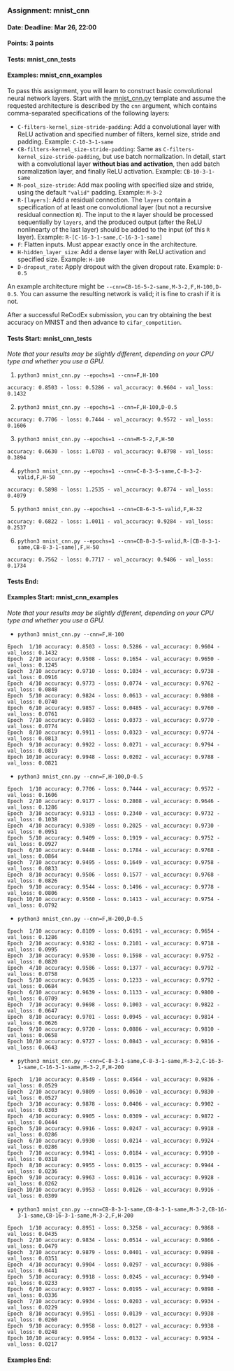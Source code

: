 ### Assignment: mnist_cnn
#### Date: Deadline: Mar 26, 22:00
#### Points: 3 points
#### Tests: mnist_cnn_tests
#### Examples: mnist_cnn_examples

To pass this assignment, you will learn to construct basic convolutional
neural network layers. Start with the
[mnist_cnn.py](https://github.com/ufal/npfl138/tree/master/labs/04/mnist_cnn.py)
template and assume the requested architecture is described by the `cnn`
argument, which contains comma-separated specifications of the following layers:
- `C-filters-kernel_size-stride-padding`: Add a convolutional layer with ReLU
  activation and specified number of filters, kernel size, stride and padding.
  Example: `C-10-3-1-same`
- `CB-filters-kernel_size-stride-padding`: Same as
  `C-filters-kernel_size-stride-padding`, but use batch normalization.
  In detail, start with a convolutional layer **without bias and activation**,
  then add batch normalization layer, and finally ReLU activation.
  Example: `CB-10-3-1-same`
- `M-pool_size-stride`: Add max pooling with specified size and stride, using
  the default `"valid"` padding.
  Example: `M-3-2`
- `R-[layers]`: Add a residual connection. The `layers` contain a specification
  of at least one convolutional layer (but not a recursive residual connection `R`).
  The input to the `R` layer should be processed sequentially by `layers`, and the
  produced output (after the ReLU nonlinearty of the last layer) should be added
  to the input (of this `R` layer).
  Example: `R-[C-16-3-1-same,C-16-3-1-same]`
- `F`: Flatten inputs. Must appear exactly once in the architecture.
- `H-hidden_layer_size`: Add a dense layer with ReLU activation and specified
  size. Example: `H-100`
- `D-dropout_rate`: Apply dropout with the given dropout rate. Example: `D-0.5`

An example architecture might be `--cnn=CB-16-5-2-same,M-3-2,F,H-100,D-0.5`.
You can assume the resulting network is valid; it is fine to crash if it is not.

After a successful ReCodEx submission, you can try obtaining the best accuracy
on MNIST and then advance to `cifar_competition`.

#### Tests Start: mnist_cnn_tests
_Note that your results may be slightly different, depending on your CPU type and whether you use a GPU._

1. `python3 mnist_cnn.py --epochs=1 --cnn=F,H-100`
```
accuracy: 0.8503 - loss: 0.5286 - val_accuracy: 0.9604 - val_loss: 0.1432
```

2. `python3 mnist_cnn.py --epochs=1 --cnn=F,H-100,D-0.5`
```
accuracy: 0.7706 - loss: 0.7444 - val_accuracy: 0.9572 - val_loss: 0.1606
```

3. `python3 mnist_cnn.py --epochs=1 --cnn=M-5-2,F,H-50`
```
accuracy: 0.6630 - loss: 1.0703 - val_accuracy: 0.8798 - val_loss: 0.3894
```

4. `python3 mnist_cnn.py --epochs=1 --cnn=C-8-3-5-same,C-8-3-2-valid,F,H-50`
```
accuracy: 0.5898 - loss: 1.2535 - val_accuracy: 0.8774 - val_loss: 0.4079
```

5. `python3 mnist_cnn.py --epochs=1 --cnn=CB-6-3-5-valid,F,H-32`
```
accuracy: 0.6822 - loss: 1.0011 - val_accuracy: 0.9284 - val_loss: 0.2537
```

6. `python3 mnist_cnn.py --epochs=1 --cnn=CB-8-3-5-valid,R-[CB-8-3-1-same,CB-8-3-1-same],F,H-50`
```
accuracy: 0.7562 - loss: 0.7717 - val_accuracy: 0.9486 - val_loss: 0.1734
```
#### Tests End:
#### Examples Start: mnist_cnn_examples
_Note that your results may be slightly different, depending on your CPU type and whether you use a GPU._

- `python3 mnist_cnn.py --cnn=F,H-100`
```
Epoch  1/10 accuracy: 0.8503 - loss: 0.5286 - val_accuracy: 0.9604 - val_loss: 0.1432
Epoch  2/10 accuracy: 0.9508 - loss: 0.1654 - val_accuracy: 0.9650 - val_loss: 0.1245
Epoch  3/10 accuracy: 0.9710 - loss: 0.1034 - val_accuracy: 0.9738 - val_loss: 0.0916
Epoch  4/10 accuracy: 0.9773 - loss: 0.0774 - val_accuracy: 0.9762 - val_loss: 0.0848
Epoch  5/10 accuracy: 0.9824 - loss: 0.0613 - val_accuracy: 0.9808 - val_loss: 0.0740
Epoch  6/10 accuracy: 0.9857 - loss: 0.0485 - val_accuracy: 0.9760 - val_loss: 0.0761
Epoch  7/10 accuracy: 0.9893 - loss: 0.0373 - val_accuracy: 0.9770 - val_loss: 0.0774
Epoch  8/10 accuracy: 0.9911 - loss: 0.0323 - val_accuracy: 0.9774 - val_loss: 0.0813
Epoch  9/10 accuracy: 0.9922 - loss: 0.0271 - val_accuracy: 0.9794 - val_loss: 0.0819
Epoch 10/10 accuracy: 0.9948 - loss: 0.0202 - val_accuracy: 0.9788 - val_loss: 0.0821
```

- `python3 mnist_cnn.py --cnn=F,H-100,D-0.5`
```
Epoch  1/10 accuracy: 0.7706 - loss: 0.7444 - val_accuracy: 0.9572 - val_loss: 0.1606
Epoch  2/10 accuracy: 0.9177 - loss: 0.2808 - val_accuracy: 0.9646 - val_loss: 0.1286
Epoch  3/10 accuracy: 0.9313 - loss: 0.2340 - val_accuracy: 0.9732 - val_loss: 0.1038
Epoch  4/10 accuracy: 0.9389 - loss: 0.2025 - val_accuracy: 0.9730 - val_loss: 0.0951
Epoch  5/10 accuracy: 0.9409 - loss: 0.1919 - val_accuracy: 0.9752 - val_loss: 0.0927
Epoch  6/10 accuracy: 0.9448 - loss: 0.1784 - val_accuracy: 0.9768 - val_loss: 0.0864
Epoch  7/10 accuracy: 0.9495 - loss: 0.1649 - val_accuracy: 0.9758 - val_loss: 0.0833
Epoch  8/10 accuracy: 0.9506 - loss: 0.1577 - val_accuracy: 0.9768 - val_loss: 0.0826
Epoch  9/10 accuracy: 0.9544 - loss: 0.1496 - val_accuracy: 0.9778 - val_loss: 0.0806
Epoch 10/10 accuracy: 0.9560 - loss: 0.1413 - val_accuracy: 0.9754 - val_loss: 0.0792
```

- `python3 mnist_cnn.py --cnn=F,H-200,D-0.5`
```
Epoch  1/10 accuracy: 0.8109 - loss: 0.6191 - val_accuracy: 0.9654 - val_loss: 0.1286
Epoch  2/10 accuracy: 0.9382 - loss: 0.2101 - val_accuracy: 0.9718 - val_loss: 0.0995
Epoch  3/10 accuracy: 0.9530 - loss: 0.1598 - val_accuracy: 0.9752 - val_loss: 0.0820
Epoch  4/10 accuracy: 0.9586 - loss: 0.1377 - val_accuracy: 0.9792 - val_loss: 0.0758
Epoch  5/10 accuracy: 0.9635 - loss: 0.1233 - val_accuracy: 0.9792 - val_loss: 0.0684
Epoch  6/10 accuracy: 0.9639 - loss: 0.1133 - val_accuracy: 0.9800 - val_loss: 0.0709
Epoch  7/10 accuracy: 0.9698 - loss: 0.1003 - val_accuracy: 0.9822 - val_loss: 0.0647
Epoch  8/10 accuracy: 0.9701 - loss: 0.0945 - val_accuracy: 0.9814 - val_loss: 0.0626
Epoch  9/10 accuracy: 0.9720 - loss: 0.0886 - val_accuracy: 0.9810 - val_loss: 0.0658
Epoch 10/10 accuracy: 0.9727 - loss: 0.0843 - val_accuracy: 0.9816 - val_loss: 0.0643
```

- `python3 mnist_cnn.py --cnn=C-8-3-1-same,C-8-3-1-same,M-3-2,C-16-3-1-same,C-16-3-1-same,M-3-2,F,H-200`
```
Epoch  1/10 accuracy: 0.8549 - loss: 0.4564 - val_accuracy: 0.9836 - val_loss: 0.0529
Epoch  2/10 accuracy: 0.9809 - loss: 0.0610 - val_accuracy: 0.9830 - val_loss: 0.0527
Epoch  3/10 accuracy: 0.9878 - loss: 0.0406 - val_accuracy: 0.9902 - val_loss: 0.0303
Epoch  4/10 accuracy: 0.9905 - loss: 0.0309 - val_accuracy: 0.9872 - val_loss: 0.0444
Epoch  5/10 accuracy: 0.9916 - loss: 0.0247 - val_accuracy: 0.9918 - val_loss: 0.0286
Epoch  6/10 accuracy: 0.9930 - loss: 0.0214 - val_accuracy: 0.9924 - val_loss: 0.0286
Epoch  7/10 accuracy: 0.9941 - loss: 0.0184 - val_accuracy: 0.9910 - val_loss: 0.0318
Epoch  8/10 accuracy: 0.9955 - loss: 0.0135 - val_accuracy: 0.9944 - val_loss: 0.0236
Epoch  9/10 accuracy: 0.9963 - loss: 0.0116 - val_accuracy: 0.9928 - val_loss: 0.0262
Epoch 10/10 accuracy: 0.9953 - loss: 0.0126 - val_accuracy: 0.9916 - val_loss: 0.0309
```

- `python3 mnist_cnn.py --cnn=CB-8-3-1-same,CB-8-3-1-same,M-3-2,CB-16-3-1-same,CB-16-3-1-same,M-3-2,F,H-200`
```
Epoch  1/10 accuracy: 0.8951 - loss: 0.3258 - val_accuracy: 0.9868 - val_loss: 0.0435
Epoch  2/10 accuracy: 0.9834 - loss: 0.0514 - val_accuracy: 0.9866 - val_loss: 0.0479
Epoch  3/10 accuracy: 0.9879 - loss: 0.0401 - val_accuracy: 0.9898 - val_loss: 0.0351
Epoch  4/10 accuracy: 0.9904 - loss: 0.0297 - val_accuracy: 0.9886 - val_loss: 0.0441
Epoch  5/10 accuracy: 0.9918 - loss: 0.0245 - val_accuracy: 0.9940 - val_loss: 0.0233
Epoch  6/10 accuracy: 0.9937 - loss: 0.0195 - val_accuracy: 0.9898 - val_loss: 0.0336
Epoch  7/10 accuracy: 0.9934 - loss: 0.0203 - val_accuracy: 0.9934 - val_loss: 0.0229
Epoch  8/10 accuracy: 0.9951 - loss: 0.0139 - val_accuracy: 0.9938 - val_loss: 0.0260
Epoch  9/10 accuracy: 0.9958 - loss: 0.0127 - val_accuracy: 0.9938 - val_loss: 0.0248
Epoch 10/10 accuracy: 0.9954 - loss: 0.0132 - val_accuracy: 0.9934 - val_loss: 0.0217
```
#### Examples End:
